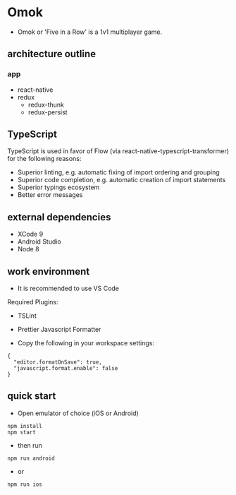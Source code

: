 # Omok

- Omok or 'Five in a Row' is a 1v1 multiplayer game.

## architecture outline

### app

- react-native
- redux
  - redux-thunk
  - redux-persist

## TypeScript

TypeScript is used in favor of Flow (via react-native-typescript-transformer) for the following reasons:

- Superior linting, e.g. automatic fixing of import ordering and grouping
- Superior code completion, e.g. automatic creation of import statements
- Superior typings ecosystem
- Better error messages

## external dependencies

- XCode 9
- Android Studio
- Node 8

## work environment

- It is recommended to use VS Code

Required Plugins:

- TSLint
- Prettier Javascript Formatter

- Copy the following in your workspace settings:

```
{
  "editor.formatOnSave": true,
  "javascript.format.enable": false
}
```

## quick start

- Open emulator of choice (iOS or Android)

```
npm install
npm start
```

- then run

```
npm run android
```

- or

```
npm run ios
```
